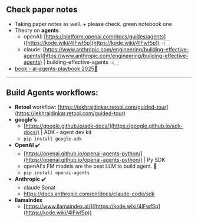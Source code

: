 ## Check paper notes
- Taking paper notes as well. + please check. green notebook one
- Theory on **agents** 
    - openAI: [https://platform.openai.com/docs/guides/agents]([https://kode.wiki/4lFwf5p](https://kode.wiki/4lFwf5p)) 👈🏻
    - claude: [https://www.anthropic.com/engineering/building-effective-agents](https://www.anthropic.com/engineering/building-effective-agents) | building-effective-agents 👈🏻
- [book - ai-agents-playbook 2025📘](https://offers.hubspot.com/ai-agents-playbook?utm_source=youtube&utm_medium=social&utm_campaign=CR000000686_TinaHuang%2Fpartner_youtube)

---
## Build Agents workflows:
- **Retool** workflow: [https://lekhrajdinkar.retool.com/guided-tour](https://lekhrajdinkar.retool.com/guided-tour)
- **google's** 
    - [https://google.github.io/adk-docs/](https://google.github.io/adk-docs/) | ADK - agent dev kit
    - `pip install google-adk`
- **OpenAI** ✔️
    - [https://openai.github.io/openai-agents-python/](https://openai.github.io/openai-agents-python/) | Py SDK
    - openAI's FM models are the best LLM to build agent. 🔸
    - `pip install openai-agents`
- **Anthropic**   ✔️
    - claude Sonat
    - [https://docs.anthropic.com/en/docs/claude-code/sdk ](https://docs.anthropic.com/en/docs/claude-code/sdk)
- **llamaIndex**
    - [https://www.llamaindex.ai/]([https://kode.wiki/4lFwf5p](https://kode.wiki/4lFwf5p))

